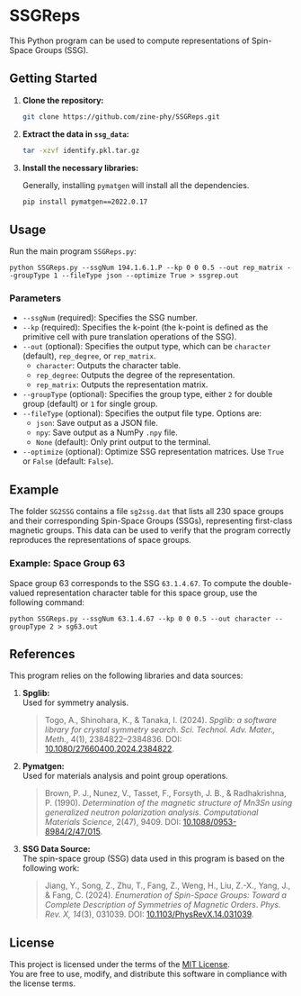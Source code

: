 # SSGReps

This Python program can be used to compute representations of Spin-Space Groups (SSG).

## Getting Started

1. **Clone the repository:**

    ```bash
    git clone https://github.com/zine-phy/SSGReps.git
    ```

2. **Extract the data in `ssg_data`:**

    ```bash
    tar -xzvf identify.pkl.tar.gz
    ```

3. **Install the necessary libraries:**

    Generally, installing `pymatgen` will install all the dependencies.

    ```bash
    pip install pymatgen==2022.0.17
    ```

## Usage

Run the main program `SSGReps.py`:


    python SSGReps.py --ssgNum 194.1.6.1.P --kp 0 0 0.5 --out rep_matrix --groupType 1 --fileType json --optimize True > ssgrep.out

### Parameters

- `--ssgNum` (required): Specifies the SSG number.
- `--kp` (required): Specifies the k-point (the k-point is defined as the primitive cell with pure translation operations of the SSG).
- `--out` (optional): Specifies the output type, which can be `character` (default), `rep_degree`, or `rep_matrix`. 
  - `character`: Outputs the character table.
  - `rep_degree`: Outputs the degree of the representation.
  - `rep_matrix`: Outputs the representation matrix.
- `--groupType` (optional): Specifies the group type, either `2` for double group (default) or `1` for single group.
- `--fileType` (optional): Specifies the output file type. Options are:
  - `json`: Save output as a JSON file.
  - `npy`: Save output as a NumPy `.npy` file.
  - `None` (default): Only print output to the terminal.
- `--optimize` (optional): Optimize SSG representation matrices. Use `True` or `False` (default: `False`).



## Example

The folder `SG2SSG` contains a file `sg2ssg.dat` that lists all 230 space groups and their corresponding Spin-Space Groups (SSGs), representing first-class magnetic groups. This data can be used to verify that the program correctly reproduces the representations of space groups.

### Example: Space Group 63

Space group 63 corresponds to the SSG `63.1.4.67`. To compute the double-valued representation character table for this space group, use the following command:


    python SSGReps.py --ssgNum 63.1.4.67 --kp 0 0 0.5 --out character --groupType 2 > sg63.out

## References

This program relies on the following libraries and data sources:

1. **Spglib:**  
   Used for symmetry analysis.  
   > Togo, A., Shinohara, K., & Tanaka, I. (2024). *Spglib: a software library for crystal symmetry search*. *Sci. Technol. Adv. Mater., Meth.*, 4(1), 2384822–2384836. DOI: [10.1080/27660400.2024.2384822](https://doi.org/10.1080/27660400.2024.2384822).

2. **Pymatgen:**  
   Used for materials analysis and point group operations.  
   > Brown, P. J., Nunez, V., Tasset, F., Forsyth, J. B., & Radhakrishna, P. (1990). *Determination of the magnetic structure of Mn3Sn using generalized neutron polarization analysis*. *Computational Materials Science*, 2(47), 9409. DOI: [10.1088/0953-8984/2/47/015](https://dx.doi.org/10.1088/0953-8984/2/47/015).

3. **SSG Data Source:**  
   The spin-space group (SSG) data used in this program is based on the following work:  
   > Jiang, Y., Song, Z., Zhu, T., Fang, Z., Weng, H., Liu, Z.-X., Yang, J., & Fang, C. (2024). *Enumeration of Spin-Space Groups: Toward a Complete Description of Symmetries of Magnetic Orders*. *Phys. Rev. X, 14*(3), 031039. DOI: [10.1103/PhysRevX.14.031039](https://link.aps.org/doi/10.1103/PhysRevX.14.031039).

## License

This project is licensed under the terms of the [MIT License](LICENSE).  
You are free to use, modify, and distribute this software in compliance with the license terms.